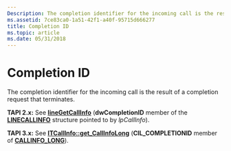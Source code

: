 ```yaml
---
Description: The completion identifier for the incoming call is the result of a completion request that terminates.
ms.assetid: 7ce83ca0-1a51-42f1-a40f-95715d666277
title: Completion ID
ms.topic: article
ms.date: 05/31/2018
---
```


# Completion ID

The completion identifier for the incoming call is the result of a completion request that terminates.

**TAPI 2.x:** See [**lineGetCallInfo**](https://msdn.microsoft.com/library/ms735720(v=VS.85).aspx) (**dwCompletionID** member of the [**LINECALLINFO**](https://msdn.microsoft.com/library/ms735527(v=VS.85).aspx) structure pointed to by *lpCallInfo*).

**TAPI 3.x:** See [**ITCallInfo::get\_CallInfoLong**](/windows/desktop/api/tapi3if/nf-tapi3if-itcallinfo-get_callinfolong) (**CIL\_COMPLETIONID** member of [**CALLINFO\_LONG**](/windows/desktop/api/Tapi3if/ne-tapi3if-callinfo_long)).

 

 



